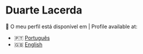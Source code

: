 # Duarte Lacerda

📄 O meu perfil está disponível em | Profile available at:

- 🇵🇹 [Português](https://github.com/DuarteLacerda/DuarteLacerda/blob/main/README-PT.md)
- 🇬🇧 [English](https://github.com/DuarteLacerda/DuarteLacerda/blob/main/README-EN.md)

